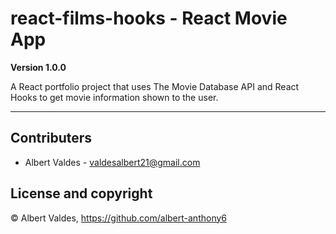 # react-films-hooks - React Movie App

**Version 1.0.0**

A React portfolio project that uses The Movie Database API and React Hooks to get movie information shown to the user.

---

## Contributers

- Albert Valdes - <valdesalbert21@gmail.com>

## License and copyright

© Albert Valdes, https://github.com/albert-anthony6